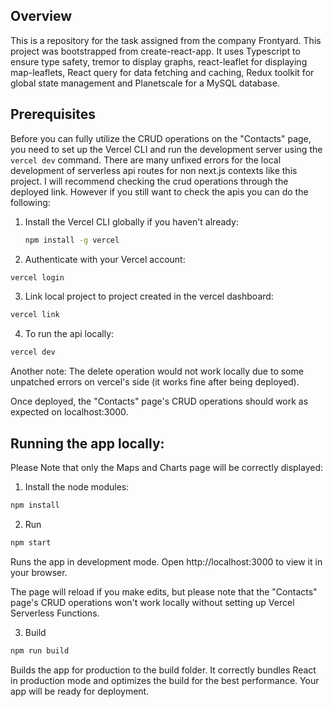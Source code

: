 ## Overview

This is a repository for the task assigned from the company Frontyard. This project was bootstrapped from create-react-app. It uses Typescript to ensure type safety, tremor to display graphs, react-leaflet for displaying map-leaflets, React query for data fetching and caching, Redux toolkit for global state management and Planetscale for a MySQL database.


## Prerequisites

Before you can fully utilize the CRUD operations on the "Contacts" page, you need to set up the Vercel CLI and run the development server using the `vercel dev` command. 
There are many unfixed errors for the local development of serverless api routes for non next.js contexts like this project. I will recommend checking the crud operations through the deployed link. However if you still want to check the apis you can do the following:

1. Install the Vercel CLI globally if you haven't already:

   ```bash
   npm install -g vercel
   ```
2. Authenticate with your Vercel account:

  ```bash
  vercel login
  ```
3. Link local project to project created in the vercel dashboard:

  ```bash
  vercel link
  ```
4. To run the api locally:

  ```bash
  vercel dev
  ```
Another note: The delete operation would not work locally due to some unpatched errors on vercel's side (it works fine after being deployed).

Once deployed, the "Contacts" page's CRUD operations should work as expected on localhost:3000.

## Running the app locally:
Please Note that only the Maps and Charts page will be correctly displayed:
1. Install the node modules:
  ```bash
  npm install
  ```
2. Run
  ```bash
  npm start
  ```
Runs the app in development mode.
Open http://localhost:3000 to view it in your browser.

The page will reload if you make edits, but please note that the "Contacts" page's CRUD operations won't work locally without setting up Vercel Serverless Functions.

3. Build
 ```bash
 npm run build
```
Builds the app for production to the build folder.
It correctly bundles React in production mode and optimizes the build for the best performance. Your app will be ready for deployment.
